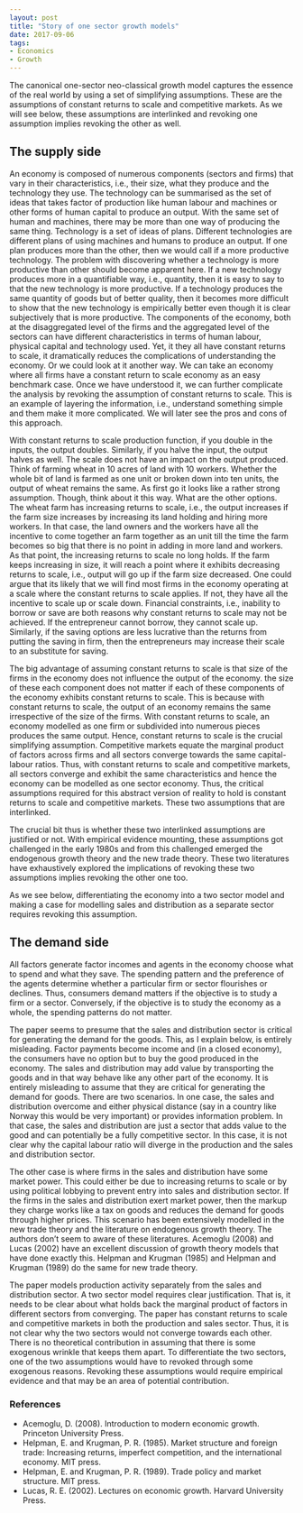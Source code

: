 ```yaml
---
layout: post
title: "Story of one sector growth models"
date: 2017-09-06
tags:
- Economics
- Growth
---
```



The canonical one-sector neo-classical growth model captures the essence of the real world by using a set of simplifying assumptions. These are the assumptions of constant returns to scale and competitive markets. As we will see below, these assumptions are interlinked and revoking one assumption implies revoking the other as well. 

## The supply side

An economy is composed of numerous components (sectors and firms) that vary in their characteristics, i.e., their size, what they produce and the technology they use. The technology can be summarised as the set of ideas that takes factor of production like human labour and machines or other forms of human capital to produce an output. With the same set of human and machines, there may be more than one way of producing the same thing. Technology is a set of ideas of plans. Different technologies are different plans of using machines and humans to produce an output. If one plan produces more than the other, then we would call if a more productive technology. The problem with discovering whether a technology is more productive than other should become apparent here. If a new technology produces more in a quantifiable way, i.e., quantity, then it is easy to say to that the new technology is more productive. If a technology produces the same quantity of goods but of better quality, then it becomes more difficult to show that the new technology is empirically better even though it is clear subjectively that is more productive. The components of the economy, both at the disaggregated level of the firms and the aggregated level of the sectors can have different characteristics in terms of human labour, physical capital and technology used. Yet, it they all have constant returns to scale, it dramatically reduces the complications of understanding the economy. Or we could look at it another way. We can take an economy where all firms have a constant return to scale economy as an easy benchmark case. Once we have understood it, we can further complicate the analysis by revoking the assumption of constant returns to scale. This is an example of layering the information, i.e., understand something simple and them make it more complicated. We will later see the pros and cons of this approach.

With constant returns to scale production function, if you double in the inputs, the output doubles. Similarly, if you halve the input, the output halves as well. The scale does not have an impact on the output produced. Think of farming wheat in 10 acres of land with 10 workers. Whether the whole bit of land is farmed as one unit or broken down into ten units, the output of wheat remains the same. As first go it looks like a rather strong assumption. Though, think about it this way. What are the other options. The wheat farm has increasing returns to scale, i.e., the output increases if the farm size increases by increasing its land holding and hiring more workers. In that case, the land owners and the workers have all the incentive to come together an  farm together as an unit till the time the farm becomes so big that there is no point in adding in more land and workers. As that point, the increasing returns to scale no long holds. If the farm keeps increasing in size, it will reach a point where it exhibits decreasing returns to scale, i.e., output will go up if the farm size decreased. One could argue that its likely that we will find most firms in the economy operating at a scale where the constant returns to scale applies. If not, they have all the incentive to scale up or scale down. Financial constraints, i.e., inability to borrow or save are both reasons why constant returns to scale may not be achieved. If the entrepreneur cannot borrow, they cannot scale up. Similarly, if the saving options are less lucrative than the returns from putting the saving in firm, then the entrepreneurs may increase their scale to an substitute for saving. 

<!-- Write up a restaurant and returns to scale analysis -->

The big advantage of assuming constant returns to scale is that size of the firms in the economy does not influence the output of the economy. 
the size of these each component does not matter if each of these components of the economy exhibits constant returns to scale. This is because with constant returns to scale, the output of an economy remains the same irrespective of the size of the firms. With constant returns to scale, an economy modelled as one firm or subdivided into numerous pieces produces the same output. Hence, constant returns to scale is the crucial simplifying assumption. Competitive markets equate the marginal product of factors across firms and all sectors converge towards the same capital-labour ratios. Thus, with constant returns to scale and competitive markets, all sectors converge and exhibit the same characteristics and hence the economy can be modelled as one sector economy. Thus, the critical assumptions required for this abstract version of reality to hold is constant returns to scale and competitive markets. These two assumptions that are interlinked.

The crucial bit thus is whether these two interlinked assumptions are justified or not. With empirical evidence mounting, these assumptions got challenged in the early 1980s and from this challenged emerged the endogenous growth theory and the new trade theory. These two literatures have exhaustively explored the implications of revoking these two assumptions implies revoking the other one too.

As we see below, differentiating the economy into a two sector model and making a case for modelling sales and distribution as a separate sector requires revoking this assumption.


## The demand side

All factors generate factor incomes and agents in the economy choose what to spend and what they save. The spending pattern and the preference of the agents determine whether a particular firm or sector flourishes or declines. Thus, consumers demand matters if the objective is to study a firm or a sector. Conversely, if the objective is to study the economy as a whole, the spending patterns do not matter.

The paper seems to presume that the sales and distribution sector is critical for generating the demand for the goods. This, as I explain below, is entirely misleading. Factor payments become income and (in a closed economy), the consumers have no option but to buy the good produced in the economy. The sales and distribution may add value by transporting the goods and in that way behave like any other part of the economy. It is entirely misleading to assume that they are critical for generating the demand for goods. There are two scenarios. In one case, the sales and distribution overcome and either physical distance (say in a country like Norway this would be very important) or provides information problem. In that case, the sales and distribution are just a sector that adds value to the good and can potentially be a fully competitive sector. In this case, it is not clear why the capital labour ratio will diverge in the production and the sales and distribution sector.

The other case is where firms in the sales and distribution have some market power. This could either be due to increasing returns to scale or by using political lobbying to prevent entry into sales and distribution sector. If the firms in the sales and distribution exert market power, then the markup they charge works like a tax on goods and reduces the demand for goods through higher prices. This scenario has been extensively modelled in the new trade theory and the literature on endogenous growth theory. The authors don’t seem to aware of these literatures. Acemoglu (2008) and Lucas (2002) have an excellent discussion of growth theory models that have done exactly this. Helpman and Krugman (1985) and Helpman and Krugman (1989) do the same for new trade theory.

The paper models production activity separately from the sales and distribution sector. A two sector model requires clear justification. That is, it needs to be clear about what holds back the marginal product of factors in different sectors from converging.
The paper has constant returns to scale and competitive markets in both the production and sales sector. Thus, it is not clear why the two sectors would not converge towards each other. There is no theoretical contribution in assuming that there is some exogenous wrinkle that keeps them apart. To differentiate the two sectors, one of the two assumptions would have to revoked through some exogenous reasons. Revoking these assumptions would require empirical evidence and that may be an area of potential contribution.


### References

* Acemoglu, D. (2008). Introduction to modern economic growth. Princeton University Press.
* Helpman, E. and Krugman, P. R. (1985). Market structure and foreign trade: Increasing returns, imperfect competition, and the international economy. MIT press.
* Helpman, E. and Krugman, P. R. (1989). Trade policy and market structure. MIT press. 
* Lucas, R. E. (2002). Lectures on economic growth. Harvard University Press.